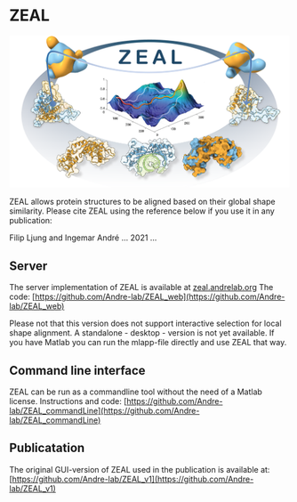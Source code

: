 # ZEAL
![ZEAL graphical abstract](https://github.com/Andre-lab/ZEAL/blob/main/graphicalAbstract_web.png)

ZEAL allows protein structures to be aligned based on their global shape similarity. Please cite ZEAL using the reference below if you use it in any publication:

Filip Ljung and Ingemar André ... 2021 ...


## Server
The server implementation of ZEAL is available at [zeal.andrelab.org](zeal.andrelab.org)
The code: [https://github.com/Andre-lab/ZEAL_web](https://github.com/Andre-lab/ZEAL_web)

Please not that this version does not support interactive selection for local shape alignment. A standalone - desktop - version is not yet available. If you have Matlab you can run the mlapp-file directly and use ZEAL that way. 

## Command line interface
ZEAL can be run as a commandline tool without the need of a Matlab license. 
Instructions and code: [https://github.com/Andre-lab/ZEAL_commandLine](https://github.com/Andre-lab/ZEAL_commandLine)

## Publicatation 
The original GUI-version of ZEAL used in the publication is available at: 
[https://github.com/Andre-lab/ZEAL_v1](https://github.com/Andre-lab/ZEAL_v1)

